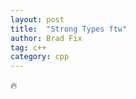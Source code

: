 ```yaml
---
layout: post
title:  "Strong Types ftw"
author: Brad Fix
tag: c++
category: cpp
---
```


:fire: